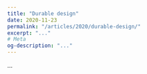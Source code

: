 ```yaml
---
title: "Durable design"
date: 2020-11-23
permalink: "/articles/2020/durable-design/"
excerpt: "..."
# Meta
og-description: "..."
---
```


...
